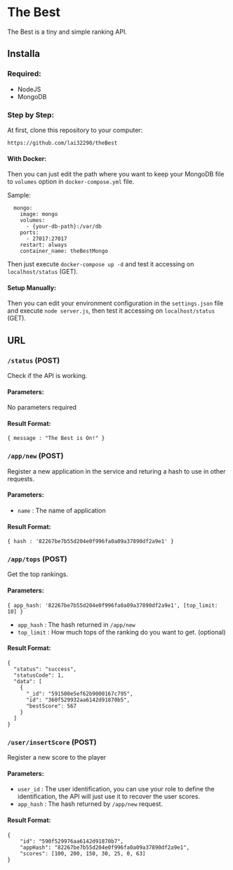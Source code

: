 # The Best

The Best is a tiny and simple ranking API.

## Installa

### Required:
- NodeJS
- MongoDB

### Step by Step:

At first, clone this repository to your computer:

`https://github.com/lai32290/theBest`

#### With Docker:

Then you can just edit the path where you want to keep your MongoDB file to `volumes` option in `docker-compose.yml` file.

Sample:

```
  mongo:
    image: mongo
    volumes:
      - {your-db-path}:/var/db
    ports:
      - 27017:27017
    restart: always
    container_name: theBestMongo
```

Then just execute `docker-compose up -d` and test it accessing on `localhost/status` (GET).

#### Setup Manually:

Then you can edit your environment configuration in the `settings.json` file and execute `node server.js`, then test it accessing on `localhost/status` (GET).


## URL

### `/status` (POST)
Check if the API is working.

#### Parameters:
No parameters required

#### Result Format:
`{ message : "The Best is On!" }`

### `/app/new` (POST)
Register a new application in the service and returing a hash to use in other requests.

#### Parameters:
- `name` : The name of application

#### Result Format:
`{ hash : '82267be7b55d204e0f996fa0a09a37890df2a9e1' }`

### `/app/tops` (POST)
Get the top rankings.

#### Parameters:
`{ app_hash: '82267be7b55d204e0f996fa0a09a37890df2a9e1', [top_limit: 10] }`

- `app_hash` : The hash returned in `/app/new`
- `top_limit` : How much tops of the ranking do you want to get. (optional) 

#### Result Format:

```
{
  "status": "success",
  "statusCode": 1,
  "data": [
    {
      "_id": "591500e5ef62b9000167c795",
      "id": "360f529932aa6142d91870b5",
      "bestScore": 567
    }
  ]
}
```

### `/user/insertScore` (POST)
Register a new score to the player

#### Parameters:
- `user_id` : The user identification, you can use your role to define the identification, the API will just use it to recover the user scores.
- `app_hash` : The hash returned by `/app/new` request.

#### Result Format:
```
{
    "id": "590f529976aa6142d91870b7",
    "appHash": "82267be7b55d204e0f996fa0a09a37890df2a9e1",
    "scores": [100, 200, 150, 30, 25, 0, 63]
}
```
